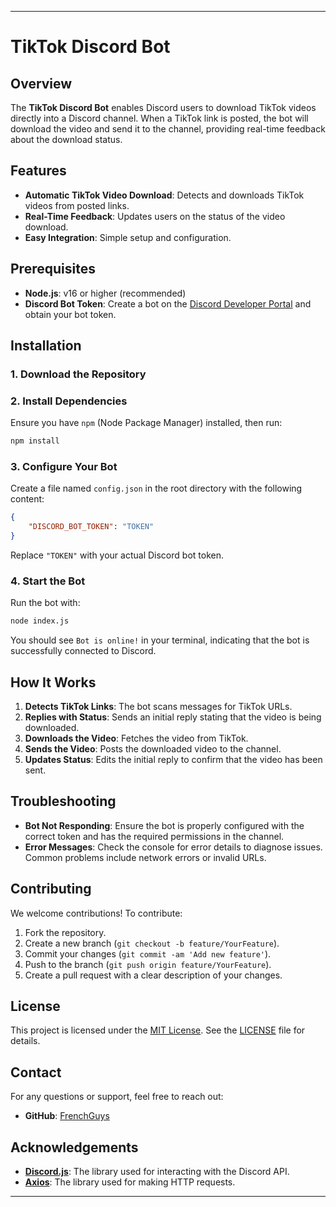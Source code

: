 
---

# TikTok Discord Bot


## Overview

The **TikTok Discord Bot** enables Discord users to download TikTok videos directly into a Discord channel. When a TikTok link is posted, the bot will download the video and send it to the channel, providing real-time feedback about the download status.

## Features

- **Automatic TikTok Video Download**: Detects and downloads TikTok videos from posted links.
- **Real-Time Feedback**: Updates users on the status of the video download.
- **Easy Integration**: Simple setup and configuration.

## Prerequisites

- **Node.js**: v16 or higher (recommended)
- **Discord Bot Token**: Create a bot on the [Discord Developer Portal](https://discord.com/developers/applications) and obtain your bot token.

## Installation

### 1. Download the Repository

### 2. Install Dependencies

Ensure you have `npm` (Node Package Manager) installed, then run:

```bash
npm install
```

### 3. Configure Your Bot

Create a file named `config.json` in the root directory with the following content:

```json
{
    "DISCORD_BOT_TOKEN": "TOKEN"
}
```

Replace `"TOKEN"` with your actual Discord bot token.

### 4. Start the Bot

Run the bot with:

```bash
node index.js
```

You should see `Bot is online!` in your terminal, indicating that the bot is successfully connected to Discord.

## How It Works

1. **Detects TikTok Links**: The bot scans messages for TikTok URLs.
2. **Replies with Status**: Sends an initial reply stating that the video is being downloaded.
3. **Downloads the Video**: Fetches the video from TikTok.
4. **Sends the Video**: Posts the downloaded video to the channel.
5. **Updates Status**: Edits the initial reply to confirm that the video has been sent.

## Troubleshooting

- **Bot Not Responding**: Ensure the bot is properly configured with the correct token and has the required permissions in the channel.
- **Error Messages**: Check the console for error details to diagnose issues. Common problems include network errors or invalid URLs.

## Contributing

We welcome contributions! To contribute:

1. Fork the repository.
2. Create a new branch (`git checkout -b feature/YourFeature`).
3. Commit your changes (`git commit -am 'Add new feature'`).
4. Push to the branch (`git push origin feature/YourFeature`).
5. Create a pull request with a clear description of your changes.

## License

This project is licensed under the [MIT License](LICENSE). See the [LICENSE](LICENSE) file for details.

## Contact

For any questions or support, feel free to reach out:

- **GitHub**: [FrenchGuys](https://github.com/FrenchGuys)

## Acknowledgements

- **[Discord.js](https://discord.js.org/)**: The library used for interacting with the Discord API.
- **[Axios](https://axios-http.com/)**: The library used for making HTTP requests.

---

